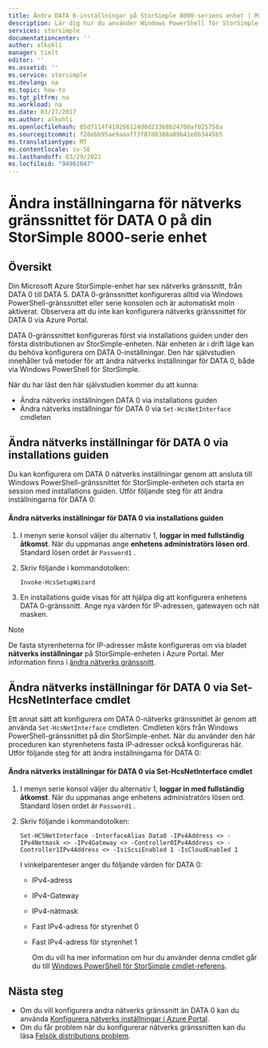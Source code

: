 ```yaml
---
title: Ändra DATA 0-inställningar på StorSimple 8000-seriens enhet | Microsoft Docs
description: Lär dig hur du använder Windows PowerShell för StorSimple för att konfigurera om DATA 0-nätverks gränssnittet på din StorSimple-enhet.
services: storsimple
documentationcenter: ''
author: alkohli
manager: timlt
editor: ''
ms.assetid: ''
ms.service: storsimple
ms.devlang: na
ms.topic: how-to
ms.tgt_pltfrm: na
ms.workload: na
ms.date: 03/27/2017
ms.author: alkohli
ms.openlocfilehash: 85d7114f419266124d0d23368b24700af025758a
ms.sourcegitcommit: f28ebb95ae9aaaff3f87d8388a09b41e0b3445b5
ms.translationtype: MT
ms.contentlocale: sv-SE
ms.lasthandoff: 03/29/2021
ms.locfileid: "94961047"
---
```

# <a name="modify-the-data-0-network-interface-settings-on-your-storsimple-8000-series-device"></a>Ändra inställningarna för nätverks gränssnittet för DATA 0 på din StorSimple 8000-serie enhet

## <a name="overview"></a>Översikt

Din Microsoft Azure StorSimple-enhet har sex nätverks gränssnitt, från DATA 0 till DATA 5. DATA 0-gränssnittet konfigureras alltid via Windows PowerShell-gränssnittet eller serie konsolen och är automatiskt moln aktiverat. Observera att du inte kan konfigurera nätverks gränssnittet för DATA 0 via Azure Portal.

DATA 0-gränssnittet konfigureras först via installations guiden under den första distributionen av StorSimple-enheten. När enheten är i drift läge kan du behöva konfigurera om DATA 0-inställningar. Den här självstudien innehåller två metoder för att ändra nätverks inställningar för DATA 0, både via Windows PowerShell för StorSimple.

När du har läst den här självstudien kommer du att kunna:

* Ändra nätverks inställningen DATA 0 via installations guiden
* Ändra nätverks inställningar för DATA 0 via `Set-HcsNetInterface` cmdleten

## <a name="modify-data-0-network-settings-through-setup-wizard"></a>Ändra nätverks inställningar för DATA 0 via installations guiden
Du kan konfigurera om DATA 0 nätverks inställningar genom att ansluta till Windows PowerShell-gränssnittet för StorSimple-enheten och starta en session med installations guiden. Utför följande steg för att ändra inställningarna för DATA 0:

#### <a name="to-modify-data-0-network-settings-through-setup-wizard"></a>Ändra nätverks inställningar för DATA 0 via installations guiden
1. I menyn serie konsol väljer du alternativ 1, **loggar in med fullständig åtkomst**. När du uppmanas ange **enhetens administratörs lösen ord**. Standard lösen ordet är `Password1` .
2. Skriv följande i kommandotolken:
   
    `Invoke-HcsSetupWizard`
3. En installations guide visas för att hjälpa dig att konfigurera enhetens DATA 0-gränssnitt. Ange nya värden för IP-adressen, gatewayen och nät masken.

> [!NOTE]
> De fasta styrenheterna för IP-adresser måste konfigureras om via bladet **nätverks inställningar** på StorSimple-enheten i Azure Portal. Mer information finns i [ändra nätverks gränssnitt](storsimple-8000-modify-device-config.md#modify-network-interfaces).

## <a name="modify-data-0-network-settings-through-set-hcsnetinterface-cmdlet"></a>Ändra nätverks inställningar för DATA 0 via Set-HcsNetInterface cmdlet
Ett annat sätt att konfigurera om DATA 0-nätverks gränssnittet är genom att använda `Set-HcsNetInterface` cmdleten. Cmdleten körs från Windows PowerShell-gränssnittet på din StorSimple-enhet. När du använder den här proceduren kan styrenhetens fasta IP-adresser också konfigureras här. Utför följande steg för att ändra inställningarna för DATA 0: 

#### <a name="to-modify-data-0-network-settings-through-the-set-hcsnetinterface-cmdlet"></a>Ändra nätverks inställningar för DATA 0 via Set-HcsNetInterface cmdlet
1. I menyn serie konsol väljer du alternativ 1, **loggar in med fullständig åtkomst**. När du uppmanas ange enhetens administratörs lösen ord. Standard lösen ordet är `Password1` .
2. Skriv följande i kommandotolken:
   
    `Set-HCSNetInterface -InterfaceAlias Data0 -IPv4Address <> -IPv4Netmask <> -IPv4Gateway <> -Controller0IPv4Address <> -Controller1IPv4Address <> -IsiScsiEnabled 1 -IsCloudEnabled 1`
   
    I vinkelparenteser anger du följande värden för DATA 0:
   
   * IPv4-adress
   * IPv4-Gateway
   * IPv4-nätmask
   * Fast IPv4-adress för styrenhet 0
   * Fast IPv4-adress för styrenhet 1
     
     Om du vill ha mer information om hur du använder denna cmdlet går du till [Windows PowerShell för StorSimple cmdlet-referens](/previous-versions/windows/powershell-scripting/dn688161(v=wps.630)).

## <a name="next-steps"></a>Nästa steg
* Om du vill konfigurera andra nätverks gränssnitt än DATA 0 kan du använda [Konfigurera nätverks inställningar i Azure Portal](storsimple-8000-modify-device-config.md). 
* Om du får problem när du konfigurerar nätverks gränssnitten kan du läsa [Felsök distributions problem](./storsimple-8000-troubleshoot-deployment.md).